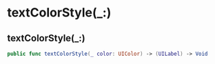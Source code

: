 # textColorStyle(\_:)

## textColorStyle(\_:)

``` swift
public func textColorStyle(_ color: UIColor) -> (UILabel) -> Void
```
